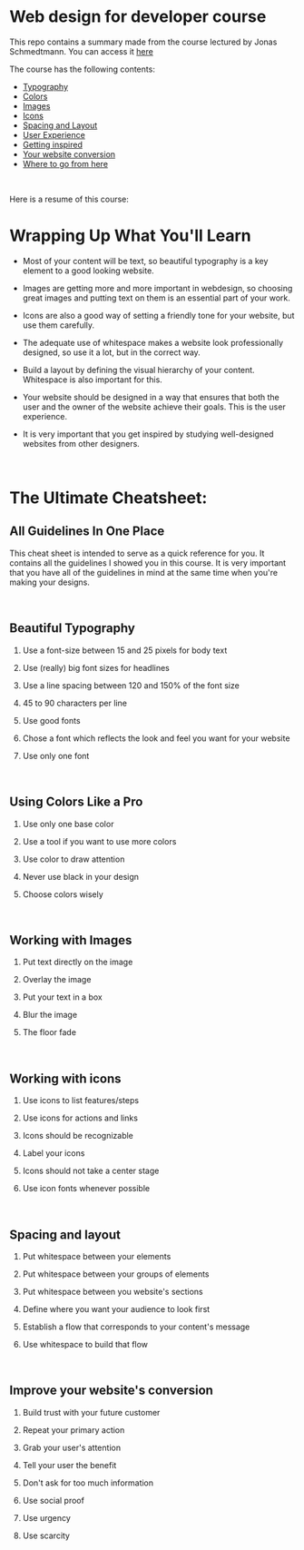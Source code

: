 # Web design for developer course

This repo contains a summary made from the course lectured by Jonas Schmedtmann. You can access it [here](https://www.udemy.com/course/web-design-secrets/learn/lecture/2744024)

The course has the following contents:

- [Typography](classes/01_typography.md)
- [Colors](classes/02_colors.md)
- [Images](classes/03_images.md)
- [Icons](classes/04_icons.md)
- [Spacing and Layout](classes/05_spacing_and_layout.md)
- [User Experience](classes/06_introduction_to_user_experience.md)
- [Getting inspired](classes/07_getting_inspired.md)
- [Your website conversion](classes/08_improve_your_website_conversion.md)
- [Where to go from here](classes/09_where_to_go_from_here.md)

<br>

Here is a resume of this course:

# Wrapping Up What You'll Learn

- Most of your content will be text, so beautiful typography is a key element to a good looking website.

- Images are getting more and more important in webdesign, so choosing great images and putting text on them is an essential part of your work.

- Icons are also a good way of setting a friendly tone for your website, but use them carefully.

- The adequate use of whitespace makes a website look professionally designed, so use it a lot, but in the correct way.

- Build a layout by defining the visual hierarchy of your content. Whitespace is also important for this.

- Your website should be designed in a way that ensures that both the user and the owner of the website achieve their goals. This is the user experience.

- It is very important that you get inspired by studying well-designed websites from other designers.

<br>

# The Ultimate Cheatsheet:

## All Guidelines In One Place

This cheat sheet is intended to serve as a quick reference for you.
It contains all the guidelines I showed you in this course.
It is very important that you have all of the guidelines in mind at the same time when you're making your designs.

<br>

## Beautiful Typography

1. Use a font-size between 15 and 25 pixels for body text

2. Use (really) big font sizes for headlines

3. Use a line spacing between 120 and 150% of the font size

4. 45 to 90 characters per line

5. Use good fonts

6. Chose a font which reflects the look and feel you want for your website

7. Use only one font

<br>

## Using Colors Like a Pro

1. Use only one base color

2. Use a tool if you want to use more colors

3. Use color to draw attention

4. Never use black in your design

5. Choose colors wisely

<br>

## Working with Images

1. Put text directly on the image

2. Overlay the image

3. Put your text in a box

4. Blur the image

5. The floor fade

<br>

## Working with icons

1. Use icons to list features/steps

2. Use icons for actions and links

3. Icons should be recognizable

4. Label your icons

5. Icons should not take a center stage

6. Use icon fonts whenever possible

<br>

## Spacing and layout

1. Put whitespace between your elements

2. Put whitespace between your groups of elements

3. Put whitespace between you website's sections

4. Define where you want your audience to look first

5. Establish a flow that corresponds to your content's message

6. Use whitespace to build that flow

<br>

## Improve your website's conversion

1. Build trust with your future customer

2. Repeat your primary action

3. Grab your user's attention

4. Tell your user the benefit

5. Don't ask for too much information

6. Use social proof

7. Use urgency

8. Use scarcity
